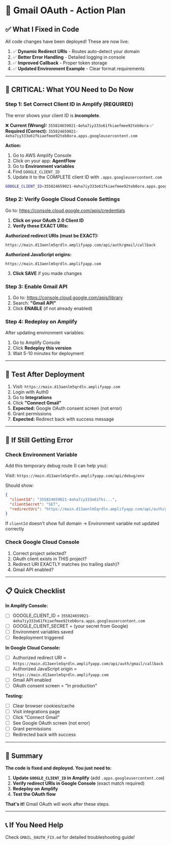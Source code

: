 # 🎯 Gmail OAuth - Action Plan

## ✅ What I Fixed in Code

All code changes have been deployed! These are now live:

1. ✅ **Dynamic Redirect URIs** - Routes auto-detect your domain
2. ✅ **Better Error Handling** - Detailed logging in console
3. ✅ **Improved Callback** - Proper token storage
4. ✅ **Updated Environment Example** - Clear format requirements

---

## 🔴 CRITICAL: What YOU Need to Do Now

### **Step 1: Set Correct Client ID in Amplify (REQUIRED)**

The error shows your client ID is **incomplete**. 

❌ **Current (Wrong):** `355824659021-4eha7iy333o61fkiaefmee92teb0ora`
✅ **Required (Correct):** `355824659021-4eha7iy333o61fkiaefmee92teb0ora.apps.googleusercontent.com`

**Action:**
1. Go to AWS Amplify Console
2. Click on your app: **AgentFlow**
3. Go to **Environment variables**
4. Find `GOOGLE_CLIENT_ID`
5. Update it to the COMPLETE client ID with `.apps.googleusercontent.com`

```bash
GOOGLE_CLIENT_ID=355824659021-4eha7iy333o61fkiaefmee92teb0ora.apps.googleusercontent.com
```

### **Step 2: Verify Google Cloud Console Settings**

Go to: https://console.cloud.google.com/apis/credentials

1. **Click on your OAuth 2.0 Client ID**
2. **Verify these EXACT URIs:**

**Authorized redirect URIs (must be EXACT):**
```
https://main.d13aenlm5qrdln.amplifyapp.com/api/auth/gmail/callback
```

**Authorized JavaScript origins:**
```
https://main.d13aenlm5qrdln.amplifyapp.com
```

3. **Click SAVE** if you made changes

### **Step 3: Enable Gmail API**

1. Go to: https://console.cloud.google.com/apis/library
2. Search: **"Gmail API"**
3. Click **ENABLE** (if not already enabled)

### **Step 4: Redeploy on Amplify**

After updating environment variables:

1. Go to Amplify Console
2. Click **Redeploy this version**
3. Wait 5-10 minutes for deployment

---

## 🧪 Test After Deployment

1. Visit: `https://main.d13aenlm5qrdln.amplifyapp.com`
2. Login with Auth0
3. Go to **Integrations**
4. Click **"Connect Gmail"**
5. **Expected:** Google OAuth consent screen (not error)
6. Grant permissions
7. **Expected:** Redirect back with success message

---

## 🐛 If Still Getting Error

### **Check Environment Variable**

Add this temporary debug route (I can help you):

Visit: `https://main.d13aenlm5qrdln.amplifyapp.com/api/debug/env`

Should show:
```json
{
  "clientId": "355824659021-4eha7iy333o61fki...",
  "clientSecret": "SET",
  "redirectUri": "https://main.d13aenlm5qrdln.amplifyapp.com/api/auth/gmail/callback"
}
```

If `clientId` doesn't show full domain → Environment variable not updated correctly

### **Check Google Cloud Console**

1. Correct project selected?
2. OAuth client exists in THIS project?
3. Redirect URI EXACTLY matches (no trailing slash)?
4. Gmail API enabled?

---

## 📋 Quick Checklist

**In Amplify Console:**
- [ ] GOOGLE_CLIENT_ID = `355824659021-4eha7iy333o61fkiaefmee92teb0ora.apps.googleusercontent.com`
- [ ] GOOGLE_CLIENT_SECRET = (your secret from Google)
- [ ] Environment variables saved
- [ ] Redeployment triggered

**In Google Cloud Console:**
- [ ] Authorized redirect URI = `https://main.d13aenlm5qrdln.amplifyapp.com/api/auth/gmail/callback`
- [ ] Authorized JavaScript origin = `https://main.d13aenlm5qrdln.amplifyapp.com`
- [ ] Gmail API enabled
- [ ] OAuth consent screen = "In production"

**Testing:**
- [ ] Clear browser cookies/cache
- [ ] Visit integrations page
- [ ] Click "Connect Gmail"
- [ ] See Google OAuth screen (not error)
- [ ] Grant permissions
- [ ] Redirected back with success

---

## 🎯 Summary

**The code is fixed and deployed. You just need to:**

1. **Update `GOOGLE_CLIENT_ID` in Amplify** (add `.apps.googleusercontent.com`)
2. **Verify redirect URIs in Google Console** (exact match required)
3. **Redeploy on Amplify**
4. **Test the OAuth flow**

**That's it!** Gmail OAuth will work after these steps.

---

## 📞 If You Need Help

Check `GMAIL_OAUTH_FIX.md` for detailed troubleshooting guide!
